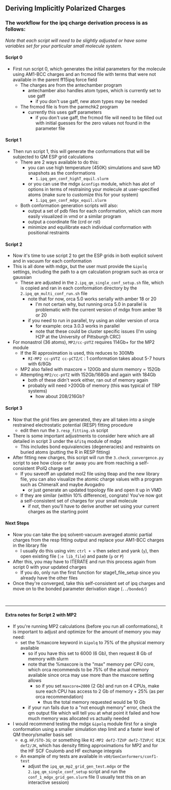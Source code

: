 ## Deriving Implicitly Polarized Charges

### The workflow for the ipq charge derivation process is as follows:

*Note that each script will need to be slightly adjusted or have some variables set for your particular small molecule system.*

#### Script 0
* First run script 0, which generates the initial parameters for the molecule using AM1-BCC charges and an frcmod file with terms that were not available in the parent ff15ipq force field
    * The charges are from the antechamber program
        * antechamber also handles atom types, which is currently set to use gaff
            * if you don't use gaff, new atom types may be needed
    * The frcmod file is from the parmchk2 program
        * currently this uses gaff parameters
            * if you don't use gaff, the frcmod file will need to be filled out with initial guesses for the zero values not found in the parameter file

#### Script 1
* Then run script 1, this will generate the conformations that will be subjected to QM ESP grid calculations
    * There are 2 ways available to do this:
        * you can use high temperature (450K) simulations and save MD snapshots as the conformations
            * `1.ipq_gen_conf_highT_equil.slurm`
        * or you can use the mdgx `&configs` module, which has alot of options in terms of restraining your molecule at user-specified atoms (make sure to customize this for your system)
            * `1.ipq_gen_conf_mdgx_equil.slurm`
    * Both conformation generation scripts will also:
        * output a set of pdb files for each conformation, which can more easily visualized in vmd or a similar program
        * output a coordinate file (crd or rst)
        * minimize and equilibrate each individual conformation with positional restraints

#### Script 2 
* Now it's time to use script 2 to get the ESP grids in both explicit solvent and in vacuum for each conformation
* This is all done with mdgx, but the user must provide the `&ipolq` settings, including the path to a qm calculation program such as orca or gaussian
    * These are adjusted in the `2.ipq_qm_single_conf_setup.sh` file, which is copied and ran in each conformation directory by the `2.ipq_qm_multi_conf_run.sh` file
        * note that for now, orca 5.0 works serially with amber 18 or 20
            * I'm not certain why, but running orca 5.0 in parallel is problematic with the current version of mdgx from amber 18 or 20
        * if you need to run in parallel, try using an older version of orca
            * for example: orca 3.0.3 works in parallel
            * note that these could be cluster specific issues (I'm using H2P at the University of Pittsburgh CRC)
* For monastrol (36 atoms), `MP2/cc-pVTZ` requires 114Gb+ for the MP2 module
    * If the RI approximation is used, this reduces to 300Mb
        * `RI-MP2 cc-pVTZ cc-pCTZ/C` : 1 conformation takes about 5-7 hours with 6/8Gb
    * MP2 also failed with maxcore = 120Gb and slurm memory = 152Gb
    * Attempting `MP2/cc-pVTZ` with 152Gb/168Gb and again with 184Gb
        * both of these didn't work either, ran out of memory again
        * probably will need >200Gb of memory (this was typical of TRP systems)
            * how about 208/216Gb?

#### Script 3
* Now that the grid files are generated, they are all taken into a single restrained electrostatic potential (RESP) fitting procedure
    * edit then run the `3.resp_fitting.sh` script
* There is some important adjustments to consider here which are all detailed in script 3 under the `&fitq` module of mdgx
    * This includes bond equivalencies (degeneracies) and restraints on buried atoms (putting the R in RESP fitting)
* After fitting new charges, this script will run the `3.check_convergence.py` script to see how close or far away you are from reaching a self-consistent IPolQ charge set
    * If you saveoff an updated mol2 file using tleap and the new library file, you can also visualize the atomic charge values with a program such as ChimeraX and maybe Avogadro
        * or just generate an updated topology file and open it up in VMD
    * If they are similar (within 10% difference), congrats! You've now got a self-consistent set of charges for your small molecule
        * if not, then you'll have to derive another set using your current charges as the starting point

#### Next Steps
* Now you can take the ipq solvent-vacuum averaged atomic partial charges from the resp fitting output and replace your AM1-BCC charges in the library file
    * I usually do this using vim: `ctrl + v` then select and yank (`y`), then open existing file (`:e lib_file`) and paste (`p` or `P`)
* After this, you may have to ITERATE and run this process again from script 0 with your updated charges
    * If you do, only run the first function for stage1_file_setup since you already have the other files
* Once they're converged, take this self-consistent set of ipq charges and move on to the bonded parameter derivation stage (`../bonded/`)

<br>
  
---
#### Extra notes for Script 2 with MP2
* If you're running MP2 calculations (before you run all conformations), it is important to adjust and optimize for the amount of memory you may need:
    * set the %maxcore keyword in `&ipolq` to 75% of the physical memory available
        * so if you have this set to 6000 (6 Gb), then request 8 Gb of memory with slurm
        * note that the %maxcore is the "max" memory per CPU core, which orca recommends to be 75% of the actual memory available since orca may use more than the maxcore setting allows
            * so if you set `maxcore=2000` (2 Gb) and run on 4 CPUs, make sure each CPU has access to 2 Gb of memory + 25% (as per orca recommendation)
                * thus the total memory requested would be 10 Gb
        * if your run fails due to a "not enough memory" error, check the qm output file which will tell you at what point it failed and how much memory was allocated vs actually needed
* I would recommend testing the mdgx `&ipolq` module first for a single conformation using a smaller simulation step limit and a faster level of QM theory/smaller basis set
    * e.g. `HF/STO-3G`; or something like `RI-MP2 def2-TZVP def2-TZVP/C RIJK def2/JK`, which has density fitting approximations for MP2 and for the HF SCF Coulomb and HF exchange integrals
    * An example of my tests are available in `v00/GenConformers/conf1-test`
        * adjust the `ipq_qm_mp2_grid_gen_test.mdgx` or the `2.ipq_qm_single_conf_setup` script and run the `conf_1_mdgx_grid_gen.slurm` file (I usually test this on an interactive session)
